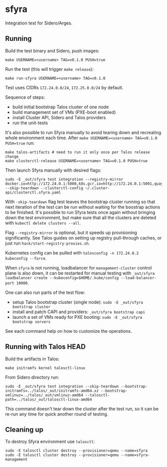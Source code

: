 # sfyra

Integration test for Sidero/Arges.

## Running

Build the test binary and Sidero, push images:

    make USERNAME=<username> TAG=v0.1.0 PUSH=true

Run the test (this will trigger `make release`):

    make run-sfyra USERNAME=<username> TAG=v0.1.0

Test uses CIDRs `172.24.0.0/24`, `172.25.0.0/24` by default.

Sequence of steps:

* build initial bootstrap Talos cluster of one node
* build management set of VMs (PXE-boot enabled)
* install Cluster API, Sidero and Talos providers
* run the unit-tests

It's also possible to run Sfyra manually to avoid tearing down and recreating whole environment
each time. After `make USERNAME=<username> TAG=v0.1.0 PUSH=true` run:

    make talos-artifacts # need to run it only once per Talos release change
    make clusterctl-release USERNAME=<username> TAG=v0.1.0 PUSH=true

Then launch Sfyra manually with desired flags:

    sudo -E _out/sfyra test integration --registry-mirror docker.io=http://172.24.0.1:5000,k8s.gcr.io=http://172.24.0.1:5001,quay.io=http://172.24.0.1:5002,gcr.io=http://172.24.0.1:5003,ghcr.io=http://172.24.0.1:5004,127.0.0.1:5005=http://172.24.0.1:5005 --skip-teardown --clusterctl-config ~/.cluster-api/clusterctl.sfyra.yaml

With `-skip-teardown` flag test leaves the bootstrap cluster running so that next iteration of the test
can be run without waiting for the boostrap actions to be finished. It's possible to run Sfyra tests once
again without bringing down the test environment, but make sure that all the clusters are deleted with
`kubectl delete clusters --all`.

Flag `--registry-mirror` is optional, but it speeds up provisioning significantly. See Talos guides on setting up registry
pull-through caches, or just run `hack/start-registry-proxies.sh`.

Kubernetes config can be pulled with `talosconfig -n 172.24.0.2 kubeconfig --force`.

When `sfyra` is not running, loadbalancer for `management-cluster` control plane is also down, it can be restarted for manual
testing with `_out/sfyra loadbalancer create --kubeconfig=$HOME/.kube/config --load-balancer-port 10000`.

One can also run parts of the test flow:

* setup Talos bootstrap cluster (single node): `sudo -E _out/sfyra bootstrap cluster`
* install and patch CAPI and providers: `_out/sfyra bootstrap capi`
* launch a set of VMs ready for PXE booting: `sudo -E _out/sfyra bootstrap servers`

See each command help on how to customize the operations.

## Running with Talos HEAD

Build the artifacts in Talos:

    make initramfs kernel talosctl-linux

From Sidero directory run:

    sudo -E _out/sfyra test integration --skip-teardown --bootstrap-initramfs=../talos/_out/initramfs-amd64.xz --bootstrap-vmlinuz=../talos/_out/vmlinuz-amd64 --talosctl-path=../talos/_out/talosctl-linux-amd64

This command doesn't tear down the cluster after the test run, so it can be re-run any time for quick another round of testing.

## Cleaning up

To destroy Sfyra environment use `talosctl`:

    sudo -E talosctl cluster destroy --provisioner=qemu --name=sfyra
    sudo -E talosctl cluster destroy --provisioner=qemu --name=sfyra-management
